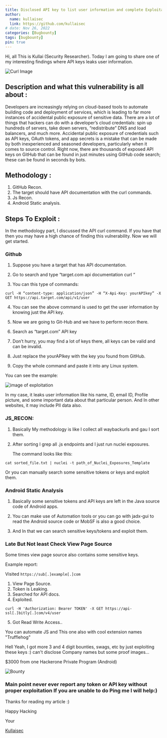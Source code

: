 ```yaml
---
title: Disclosed API key to list user information and complete Exploitation (Can Make $$$$) !!
author:
  name: kullaisec
  link: https://github.com/kullaisec
# date: Nov 26, 2022
categories: [Bugbounty]
tags: [bugbounty]
pin: true
---
```


Hi, all This is Kullai (Security Researcher). Today I am going to share one of my interesting findings where API keys leaks user information.

![Curl Image](https://miro.medium.com/v2/resize:fit:828/format:webp/1*i8FwwQ7FXdwRH4PLtmDo_Q.jpeg)

## Description and what this vulnerability is all about :

Developers are increasingly relying on cloud-based tools to automate building code and deployment of services, which is leading to far more instances of accidental public exposure of sensitive data.
There are a lot of things that hackers can do with a developer’s cloud credentials: spin up hundreds of servers, take down servers, “redistribute” DNS and load balancers, and much more.
Accidental public exposure of credentials such as API keys, OAuth tokens, and app secrets is a mistake that can be made by both inexperienced and seasoned developers, particularly when it comes to source control.
Right now, there are thousands of exposed API keys on GitHub that can be found in just minutes using GitHub code search; these can be found in seconds by bots.

## Methodology :
1. GitHub Recon.
2. The target should have API documentation with the curl commands.
3. Js Recon.
4. Android Static analysis.

## Steps To Exploit :

In the methodology part, I discussed the API curl command. If you have that then you may have a high chance of finding this vulnerability.
Now we will get started.

### Github 

1. Suppose you have a target that has API documentation.

2. Go to search and type “target.com api documentation curl “

3. You can this type of commands:
```
curl -H “content-type: application/json” -H “X-Api-Key: yourAPIkey” -X GET https://api.target.com/api/v1/user
```
4. You can see the above command is used to get the user information by knowing just the API key.

5. Now we are going to Git-Hub and we have to perform recon there.

6. Search as “target.com” API key

7. Don’t hurry, you may find a lot of keys there, all keys can be valid and can be invalid.

8. Just replace the yourAPIkey with the key you found from GitHub.

9. Copy the whole command and paste it into any Linux system.

You can see the example:

![image of exploitation](https://miro.medium.com/v2/resize:fit:1800/format:webp/1*6R1fE27XKg0Htt79psTfgA.jpeg)

In my case, it leaks user information like his name, ID, email ID, Profile picture, and some important data about that particular person. And In other websites, it may include PII data also.


### JS_RECON:

1. Basically My methodology is like I collect all waybackurls and gau I sort them.
   
2. After sorting I grep all .js endpoints and I just run nuclei exposures.

   The command looks like this:
```
cat sorted_file.txt | nuclei -t path_of_Nuclei_Exposures_Template
```
Or you can manually search some sensitive tokens or keys and exploit them.


### Android Static Analysis

1. Basically some sensitive tokens and API keys are left in the Java source code of Android apps.
   
2. You can make use of Automation tools or you can go with jadx-gui to read the Android source code or MobSF is also a good choice.
   
3. And In that we can search sensitive keys/tokens and exploit them.


### Late But Not least Check View Page Source 

Some times view page source also contains some sensitive keys.

Example report:

Visited `https://sub[.]example[.]com`

1. View Page Source.
2. Token is Leaking.
3. Searched for API docs.
4. Exploited.
```
curl -H 'Authorization: Bearer TOKEN' -X GET https://api-ssl[.]bitly[.]com/v4/user
```
5. Got Read Write Access..


You can automate JS and This one also with cool extension names "Trufflehog"

Hell Yeah, I got more 3 and 4 digit bounties, swags, etc  by just exploiting these keys :) can't disclose Company names but some proof images...

$3000 from one Hackerone Private Program (Android)

![ Bounty ](https://i.postimg.cc/MqX7ZPNf/bandicam-2023-08-05-15-15-27-588.jpg)

### Main point never ever report any token or API key without proper exploitation If you are unable to do Ping me I will help:)

Thanks for reading my article :)

Happy Hacking 

Your

[Kullaisec](https://kullaisec.github.io/)